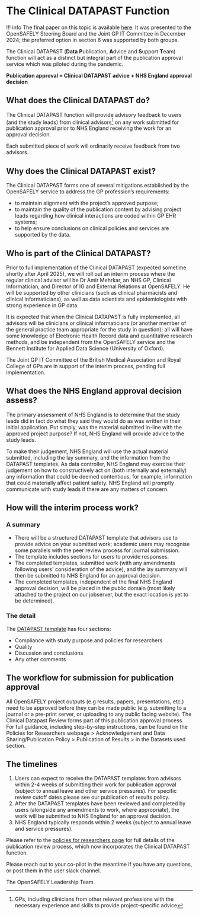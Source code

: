 # The Clinical DATAPAST Function

!!! info
    The final paper on this topic is available [here](the_clinical_datapast_function.pdf).
    It was presented to the OpenSAFELY Steering Board and the Joint GP IT Committee in December 2024;
    the preferred option in section 6 was supported by both groups.

The Clinical DATAPAST (**Data** **P**ublication, **A**dvice and **S**upport **T**eam) function will act as a distinct but integral part of the publication approval service which was piloted during the pandemic.

**Publication approval = Clinical DATAPAST advice + NHS England approval decision**

## What does the Clinical DATAPAST do?

The Clinical DATAPAST function will provide advisory feedback to users (and the study leads) from clinical advisors[^1] on any work submitted for publication approval prior to NHS England receiving the work for an approval decision.

Each submitted piece of work will ordinarily receive feedback from two advisors.

## Why does the Clinical DATAPAST exist?

The Clinical DATAPAST forms one of several mitigations established by the OpenSAFELY service to address the GP profession’s requirements:

- to maintain alignment with the project’s approved purpose;
- to maintain the quality of the publication content by advising project leads regarding how clinical interactions are coded within GP EHR systems;
- to help ensure conclusions on clinical policies and services are supported by the data.

## Who is part of the Clinical DATAPAST?

Prior to full implementation of the Clinical DATAPAST (expected sometime shortly after April 2025), we will roll out an interim process where the regular clinical advisor will be Dr Amir Mehrkar, an NHS GP, Clinical Informatician, and Director of IG and External Relations at OpenSAFELY. He will be supported by other clinicians (such as clinical pharmacists and clinical informaticians), as well as data scientists and epidemiologists with strong experience in GP data.

It is expected that when the Clinical DATAPAST is fully implemented, all advisors will be clinicians or clinical informaticians (or another member of the general practice team appropriate for the study in question); all will have some knowledge of Electronic Health Record data and quantitative research methods, and be independent from the OpenSAFELY service and the Bennett Institute for Applied Data Science (University of Oxford).

The Joint GP IT Committee of the British Medical Association and Royal College of GPs are in support of the interim process, pending full implementation.

## What does the NHS England approval decision assess?

The primary assessment of NHS England is to determine that the study leads did in fact do what they said they would do as was written in their initial application. Put simply, was the material submitted in-line with the approved project purpose? If not, NHS England will provide advice to the study leads.

To make their judgement, NHS England will use the actual material submitted, including the lay summary, and the information from the DATAPAST templates. As data controller, NHS England may exercise their judgement on how to constructively act on (both internally and externally) any information that could be deemed contentious, for example, information that could materially affect patient safety. NHS England will promptly communicate with study leads if there are any matters of concern.

## How will the interim process work?

### A summary

- There will be a structured DATAPAST template that advisors use to provide advice on your submitted work; academic users may recognise some parallels with the peer review process for journal submission.
- The template includes sections for users to provide responses.
- The completed templates, submitted work (with any amendments following users' consideration of the advice), and the lay summary will then be submitted to NHS England for an approval decision.
- The completed templates, independent of the final NHS England approval decision, will be placed in the public domain (most likely attached to the project on our jobserver, but the exact location is yet to be determined).

### The detail

The [DATAPAST template](https://docs.google.com/document/d/10derqFbS3c0SbZxGnBb1xQ0R7EgcxHYOGxnujTT-4QY/edit?tab=t.0) has four sections:

- Compliance with study purpose and policies for researchers
- Quality
- Discussion and conclusions
- Any other comments

## The workflow for submission for publication approval

All OpenSAFELY project outputs (e.g results, papers, presentations, etc.) need to be approved before they can be made public (e.g. submitting to a journal or a pre-print server, or uploading to any public facing website). The Clinical Datapast Review forms part of this publication approval process. For full guidance, including step-by-step instructions, can be found on the Policies for Researchers webpage > Acknowledgement and Data Sharing/Publication Policy > Publication of Results > in the Datasets used section. 

## The timelines

1. Users can expect to receive the DATAPAST templates from advisors within 2-4 weeks of submitting their work for publication approval (subject to annual leave and other service pressures). For specific review cutoff dates please see our publication of results policy.
1. After the DATAPAST templates have been reviewed and completed by users (alongside any amendments to work, where appropriate), the work will be submitted to NHS England for an approval decision.
1. NHS England typically responds within 2 weeks (subject to annual leave and service pressures).

Please refer to the [policies for researchers page](https://www.opensafely.org/policies-for-researchers/#all-datasets-publication) for full details of the publication review process, which now incorporates the Clinical DATAPAST function.

Please reach out to your co-pilot in the meantime if you have any questions, or post them in the user slack channel.

The OpenSAFELY Leadership Team.

[^1]: GPs, including clinicians from other relevant professions with the necessary experience and skills to provide project-specific advice
